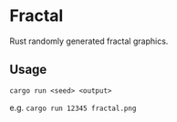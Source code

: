 # Fractal

Rust randomly generated fractal graphics.

## Usage

`cargo run <seed> <output>`

e.g. `cargo run 12345 fractal.png`
